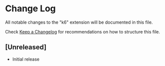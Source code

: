 # Change Log

All notable changes to the "k6" extension will be documented in this file.

Check [Keep a Changelog](http://keepachangelog.com/) for recommendations on how to structure this file.

## [Unreleased]

- Initial release